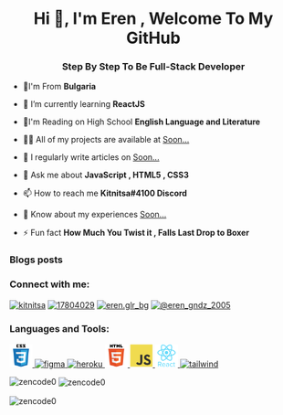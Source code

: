 <h1 align="center">Hi 👋, I'm Eren , Welcome To My GitHub</h1>
<h3 align="center">Step By Step To Be Full-Stack Developer</h3>

- 🎌I'm From **Bulgaria**

- 🌱 I’m currently learning **ReactJS**

- 📕I'm Reading on High School **English Language and Literature**

- 👨‍💻 All of my projects are available at [Soon...](Soon...)

- 📝 I regularly write articles on [Soon...](Soon...)

- 💬 Ask me about **JavaScript , HTML5 , CSS3**

- 📫 How to reach me **Kitnitsa#4100 Discord**

- 📄 Know about my experiences [Soon...](Soon...)

- ⚡ Fun fact **How Much You Twist it , Falls Last Drop to Boxer**

### Blogs posts
<!-- BLOG-POST-LIST:START -->
<!-- BLOG-POST-LIST:END -->

<h3 align="left">Connect with me:</h3>
<p align="left">
<a href="https://dev.to/kitnitsa" target="blank"><img align="center" src="https://raw.githubusercontent.com/rahuldkjain/github-profile-readme-generator/master/src/images/icons/Social/devto.svg" alt="kitnitsa" height="30" width="40" /></a>
<a href="https://stackoverflow.com/users/17804029" target="blank"><img align="center" src="https://raw.githubusercontent.com/rahuldkjain/github-profile-readme-generator/master/src/images/icons/Social/stack-overflow.svg" alt="17804029" height="30" width="40" /></a>
<a href="https://instagram.com/eren.glr_bg" target="blank"><img align="center" src="https://raw.githubusercontent.com/rahuldkjain/github-profile-readme-generator/master/src/images/icons/Social/instagram.svg" alt="eren.glr_bg" height="30" width="40" /></a>
<a href="https://www.hackerrank.com/@eren_gndz_2005" target="blank"><img align="center" src="https://raw.githubusercontent.com/rahuldkjain/github-profile-readme-generator/master/src/images/icons/Social/hackerrank.svg" alt="@eren_gndz_2005" height="30" width="40" /></a>
</p>

<h3 align="left">Languages and Tools:</h3>
<p align="left"> <a href="https://www.w3schools.com/css/" target="_blank" rel="noreferrer"> <img src="https://raw.githubusercontent.com/devicons/devicon/master/icons/css3/css3-original-wordmark.svg" alt="css3" width="40" height="40"/> </a> <a href="https://www.figma.com/" target="_blank" rel="noreferrer"> <img src="https://www.vectorlogo.zone/logos/figma/figma-icon.svg" alt="figma" width="40" height="40"/> </a> <a href="https://heroku.com" target="_blank" rel="noreferrer"> <img src="https://www.vectorlogo.zone/logos/heroku/heroku-icon.svg" alt="heroku" width="40" height="40"/> </a> <a href="https://www.w3.org/html/" target="_blank" rel="noreferrer"> <img src="https://raw.githubusercontent.com/devicons/devicon/master/icons/html5/html5-original-wordmark.svg" alt="html5" width="40" height="40"/> </a> <a href="https://developer.mozilla.org/en-US/docs/Web/JavaScript" target="_blank" rel="noreferrer"> <img src="https://raw.githubusercontent.com/devicons/devicon/master/icons/javascript/javascript-original.svg" alt="javascript" width="40" height="40"/> </a> <a href="https://reactjs.org/" target="_blank" rel="noreferrer"> <img src="https://raw.githubusercontent.com/devicons/devicon/master/icons/react/react-original-wordmark.svg" alt="react" width="40" height="40"/> </a> <a href="https://tailwindcss.com/" target="_blank" rel="noreferrer"> <img src="https://www.vectorlogo.zone/logos/tailwindcss/tailwindcss-icon.svg" alt="tailwind" width="40" height="40"/> </a> </p>

<p><img align="left" src="https://github-readme-stats.vercel.app/api/top-langs?username=zencode0&show_icons=true&locale=en&layout=compact" alt="zencode0" /></p>

<p>&nbsp;<img align="center" src="https://github-readme-stats.vercel.app/api?username=zencode0&show_icons=true&locale=en" alt="zencode0" /></p>

<p><img align="center" src="https://github-readme-streak-stats.herokuapp.com/?user=zencode0&" alt="zencode0" /></p>
